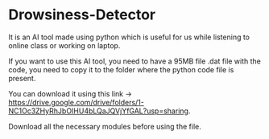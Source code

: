 # Drowsiness-Detector
It is an AI tool made using python which is useful for us while listening to online class or working on laptop.

If you want to use this AI tool, you need to have a 95MB file .dat file with the code, you need to copy it to the folder where the python code file is present.

You can download it using this link -> https://drive.google.com/drive/folders/1-NC1Oc3ZHyRhJbOIHU4bLQaJQVjYfGAL?usp=sharing.

Download all the necessary modules before using the file.
